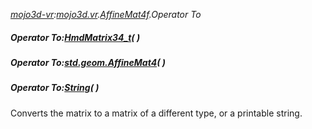 _[mojo3d-vr](../../modules/mojo3d-vr/mojo3d-vr-module.md):[mojo3d.vr](../../modules/mojo3d/mojo3d-vr.md).[AffineMat4f](../../modules/mojo3d/mojo3d-vr-affinemat4f_ext.md).Operator To_
##### Operator To:[HmdMatrix34_t](../../modules/mojo3d-vr/openvr-hmdmatrix34_t.md)(  )
##### Operator To:[std.geom.AffineMat4](../../modules/std/std-geom-affinemat4.md)<C>(  )
##### Operator To:[String](../../modules/wonkey/wonkey-types-string.md)(  )

Converts the matrix to a matrix of a different type, or a printable string.
